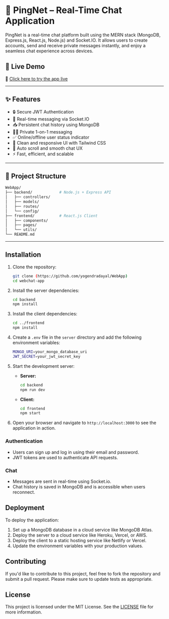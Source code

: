# 💬 PingNet – Real-Time Chat Application

PingNet is a real-time chat platform built using the MERN stack (MongoDB, Express.js, React.js, Node.js) and Socket.IO. It allows users to create accounts, send and receive private messages instantly, and enjoy a seamless chat experience across devices.

## 🚀 Live Demo

🔗 [Click here to try the app live](https://webchat-app-k8yk.onrender.com)

---

## ✨ Features

- 🔒 Secure JWT Authentication
- 💬 Real-time messaging via Socket.IO
- 📥 Persistent chat history using MongoDB
- 🙍‍♂️ Private 1-on-1 messaging
- ✅ Online/offline user status indicator
- 🧠 Clean and responsive UI with Tailwind CSS
- 🔁 Auto scroll and smooth chat UX
- ⚡ Fast, efficient, and scalable

---

## 📂 Project Structure

```bash
WebApp/
├── backend/            # Node.js + Express API
│   ├── controllers/
│   ├── models/
│   ├── routes/
│   └── config/
├── frontend/           # React.js Client
│   ├── components/
│   ├── pages/
│   └── utils/
└── README.md
```
---

## Installation

1. Clone the repository:

   ```bash
   git clone (https://github.com/yogendradayal/WebApp)
   cd webchat-app
   ```

2. Install the server dependencies:

   ```bash
   cd backend
   npm install
   ```

3. Install the client dependencies:

   ```bash
   cd ../frontend
   npm install
   ```

4. Create a `.env` file in the `server` directory and add the following environment variables:

   ```bash
   MONGO_URI=your_mongo_database_uri
   JWT_SECRET=your_jwt_secret_key
   ```

5. Start the development server:

   - **Server:**

     ```bash
     cd backend
     npm run dev
     ```

   - **Client:**

     ```bash
     cd frontend
     npm start
     ```

6. Open your browser and navigate to `http://localhost:3000` to see the application in action.


### Authentication

- Users can sign up and log in using their email and password.
- JWT tokens are used to authenticate API requests.

### Chat

- Messages are sent in real-time using Socket.io.
- Chat history is saved in MongoDB and is accessible when users reconnect.

## Deployment

To deploy the application:

1. Set up a MongoDB database in a cloud service like MongoDB Atlas.
2. Deploy the server to a cloud service like Heroku, Vercel, or AWS.
3. Deploy the client to a static hosting service like Netlify or Vercel.
4. Update the environment variables with your production values.

## Contributing

If you'd like to contribute to this project, feel free to fork the repository and submit a pull request. Please make sure to update tests as appropriate.

## License

This project is licensed under the MIT License. See the [LICENSE](LICENSE) file for more information.
```

